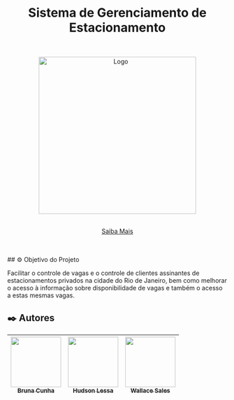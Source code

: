 <h1 align="center">Sistema de Gerenciamento de Estacionamento </h1>
<br />
<p align="center">
    <img src="https://user-images.githubusercontent.com/49043987/190279860-e0451898-a88a-4760-bb4d-73c135fbb967.png" alt="Logo" width="360">
    <p align="center">
    <br />
    <a href="https://wallace13.github.io/estop/">Saiba Mais</a>
  </p>
</p>
<br />
<br />
## ⚙️ Objetivo do Projeto

Facilitar o controle de vagas e o controle de clientes assinantes de estacionamentos privados na cidade do Rio de Janeiro, bem como melhorar o acesso à informação sobre disponibilidade de vagas e também o acesso a estas mesmas vagas.

## ✒️ Autores

| [<img src="https://avatars.githubusercontent.com/u/85044216?v=4" width=115><br><sub>Bruna Cunha</sub>](https://github.com/bruna-borgess) |  [<img src="https://avatars.githubusercontent.com/u/22775431?v=4" width=115><br><sub>Hudson Lessa</sub>](https://github.com/hudsonlessa) |  [<img src="https://avatars.githubusercontent.com/u/49043987?v=4" width=115><br><sub>Wallace Sales</sub>](https://github.com/wallace13) |
| :---: | :---: | :---: |

